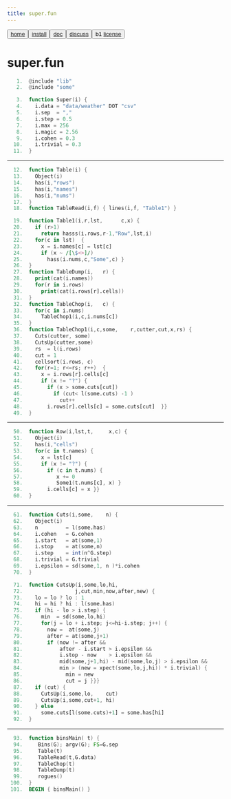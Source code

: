 ```yaml
---
title: super.fun
---
```



<button class="button button1"> 
	<a href="/fun/index">home</a> 
</button><button class="button button2"> 
	<a href="/fun/INSTALL">install</a>
</button><button class="button button1"> 
	<a href="/fun/ABOUT">doc</a> 
</button><button class="button button2"> 
	<a href="http://github.com/timm/fun/issues">discuss</a> 
</button><button class="button button1">b1 
	<a href="/fun/LICENSE">license</a> 
</button><br>

# super.fun



```awk
   1.  @include "lib"
   2.  @include "some"
```

```awk
   3.  function Super(i) {
   4.    i.data = "data/weather" DOT "csv"
   5.    i.sep  = ","
   6.    i.step = 0.5
   7.    i.max = 256
   8.    i.magic = 2.56
   9.    i.cohen = 0.3
  10.    i.trivial = 0.3
  11.  }
```
-------------------------
```awk
  12.  function Table(i) {
  13.    Object(i)
  14.    has(i,"rows")
  15.    has(i,"names")
  16.    has(i,"nums") 
  17.  }
  18.  function TableRead(i,f) { lines(i,f, "Table1") }
```

```awk
  19.  function Table1(i,r,lst,      c,x) {
  20.    if (r>1)  
  21.      return hasss(i.rows,r-1,"Row",lst,i)
  22.    for(c in lst)  {
  23.      x = i.names[c] = lst[c]
  24.      if (x ~ /[\$<>]/) 
  25.        hass(i.nums,c,"Some",c) }
  26.  }
  27.  function TableDump(i,   r) {
  28.    print(cat(i.names))
  29.    for(r in i.rows)
  30.      print(cat(i.rows[r].cells)) 
  31.  }
  32.  function TableChop(i,   c) {
  33.    for(c in i.nums)  
  34.      TableChop1(i,c,i.nums[c]) 
  35.  }
  36.  function TableChop1(i,c,some,    r,cutter,cut,x,rs) {
  37.    Cuts(cutter, some)
  38.    CutsUp(cutter,some)
  39.    rs  = l(i.rows)
  40.    cut = 1
  41.    cellsort(i.rows, c)
  42.    for(r=1; r<=rs; r++)  {
  43.      x = i.rows[r].cells[c]
  44.      if (x != "?") {
  45.        if (x > some.cuts[cut]) 
  46.          if (cut< l(some.cuts) -1 )
  47.            cut++
  48.        i.rows[r].cells[c] = some.cuts[cut]  }}
  49.  }
```
_______________________________
```awk
  50.  function Row(i,lst,t,     x,c) {
  51.    Object(i)
  52.    has(i,"cells")
  53.    for(c in t.names) {
  54.      x = lst[c]
  55.      if (x != "?") {
  56.        if (c in t.nums) {
  57.           x += 0
  58.           Some1(t.nums[c], x) }
  59.        i.cells[c] = x }}
  60.  }
```
---------------------
```awk
  61.  function Cuts(i,some,    n) {
  62.    Object(i)
  63.    n         = l(some.has)
  64.    i.cohen   = G.cohen
  65.    i.start   = at(some,1)
  66.    i.stop    = at(some,n)
  67.    i.step    = int(n^G.step)
  68.    i.trivial = G.trivial 
  69.    i.epsilon = sd(some,1, n )*i.cohen
  70.  }
```

```awk
  71.  function CutsUp(i,some,lo,hi,       
  72.                 j,cut,min,now,after,new) {
  73.    lo = lo ? lo : 1
  74.    hi = hi ? hi : l(some.has)
  75.    if (hi - lo > i.step) {
  76.      min  = sd(some,lo,hi)
  77.      for(j = lo + i.step; j<=hi-i.step; j++) {
  78.        now =  at(some,j)
  79.        after = at(some,j+1)
  80.        if (now != after && 
  81.            after - i.start > i.epsilon && 
  82.            i.stop - now    > i.epsilon &&
  83.            mid(some,j+1,hi) - mid(some,lo,j) > i.epsilon && 
  84.            min > (new = xpect(some,lo,j,hi)) * i.trivial) {
  85.              min = new
  86.              cut = j }}}
  87.    if (cut) {
  88.      CutsUp(i,some,lo,    cut)
  89.      CutsUp(i,some,cut+1, hi)
  90.    } else 
  91.      some.cuts[l(some.cuts)+1] = some.has[hi] 
  92.  }
```
---------------------
```awk
  93.  function binsMain( t) { 
  94.     Bins(G); argv(G); FS=G.sep 
  95.     Table(t)
  96.     TableRead(t,G.data)
  97.     TableChop(t)
  98.     TableDump(t)
  99.     rogues()
 100.  }
 101.  BEGIN { binsMain() }
```
